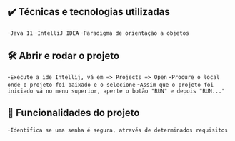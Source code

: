 ## ✔️ Técnicas e tecnologias utilizadas

-`Java 11`
-`IntelliJ IDEA`
-`Paradigma de orientação a objetos`

## 🛠️ Abrir e rodar o projeto

-`Execute a ide Intellij, vá em => Projects => Open`
-`Procure o local onde o projeto foi baixado e o selecione`
-`Assim que o projeto foi iniciado vá no menu superior, aperte o botão "RUN" e depois "RUN..."`

## 🔨 Funcionalidades do projeto

-`Identifica se uma senha é segura, através de determinados requisitos`
